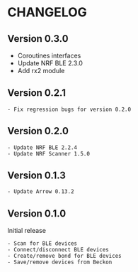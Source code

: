 # CHANGELOG

## Version 0.3.0

  - Coroutines interfaces
  - Update NRF BLE 2.3.0
  - Add rx2 module

## Version 0.2.1

    - Fix regression bugs for version 0.2.0

## Version 0.2.0

    - Update NRF BLE 2.2.4
    - Update NRF Scanner 1.5.0

## Version 0.1.3

    - Update Arrow 0.13.2

## Version 0.1.0

Initial release

    - Scan for BLE devices
    - Connect/disconnect BLE devices
    - Create/remove bond for BLE devices
    - Save/remove devices from Beckon
